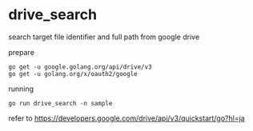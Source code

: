 # drive_search
search target file identifier and full path  from google drive 

prepare 
```
go get -u google.golang.org/api/drive/v3
go get -u golang.org/x/oauth2/google
```

running
```
go run drive_search -n sample
```

refer to https://developers.google.com/drive/api/v3/quickstart/go?hl=ja

